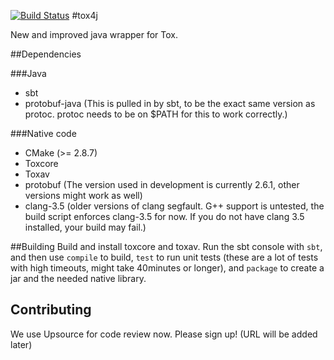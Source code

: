 [![Build Status](https://jenkins.libtoxcore.so/job/Sync%20Tox4j/badge/icon)](https://jenkins.libtoxcore.so/job/Sync%20Tox4j/)
#tox4j


New and improved java wrapper for Tox.

##Dependencies

###Java
* sbt
* protobuf-java (This is pulled in by sbt, to be the exact same version as protoc. protoc needs to be on $PATH for this to work correctly.)

###Native code
* CMake (>= 2.8.7)
* Toxcore
* Toxav
* protobuf (The version used in development is currently 2.6.1, other versions might work as well)
* clang-3.5 (older versions of clang segfault. G++ support is untested, the build script enforces clang-3.5 for now. If you do not have clang 3.5 installed, your build may fail.)

##Building
Build and install toxcore and toxav. Run the sbt console with ```sbt```, and then use ```compile``` to build, ```test``` to run unit tests (these are a lot of tests with high timeouts, might take 40minutes or longer), and ```package``` to create a jar and the needed native library.


## Contributing

We use Upsource for code review now. Please sign up! (URL will be added later)
